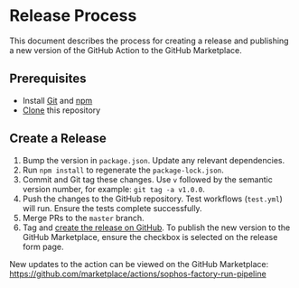 # Release Process

This document describes the process for creating a release and publishing a new version of the GitHub Action to the GitHub Marketplace.

## Prerequisites

- Install [Git](https://git-scm.com/downloads) and [npm](https://www.npmjs.com/)
- [Clone](https://docs.github.com/en/repositories/creating-and-managing-repositories/cloning-a-repository) this repository

## Create a Release

1. Bump the version in `package.json`. Update any relevant dependencies.
2. Run `npm install` to regenerate the `package-lock.json`.
3. Commit and Git tag these changes. Use `v` followed by the semantic version number, for example: `git tag -a v1.0.0`.
4. Push the changes to the GitHub repository. Test workflows (`test.yml`) will run. Ensure the tests complete successfully.
5. Merge PRs to the `master` branch.
6. Tag and [create the release on GitHub](https://docs.github.com/en/repositories/releasing-projects-on-github/managing-releases-in-a-repository#creating-a-release). To publish the new version to the GitHub Marketplace, ensure the checkbox is selected on the release form page.

New updates to the action can be viewed on the GitHub Marketplace: https://github.com/marketplace/actions/sophos-factory-run-pipeline
